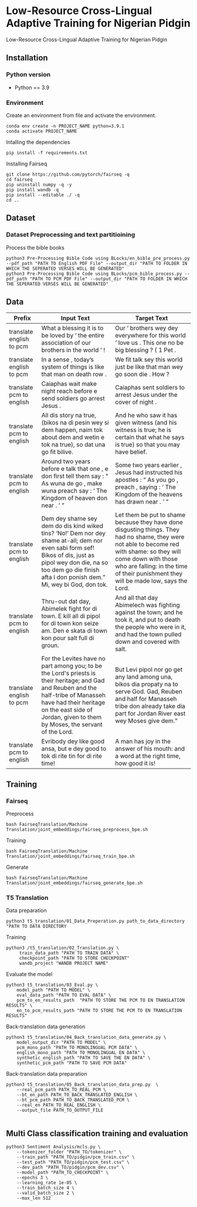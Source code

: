 # Low-Resource Cross-Lingual Adaptive Training for Nigerian Pidgin
Low-Resource Cross-Lingual Adaptive Training for Nigerian Pidgin

## Installation

### Python version

* Python == 3.9

### Environment

Create an environment from file and activate the environment.

```
conda env create -n PROJECT_NAME python=3.9.1
conda activate PROJECT_NAME
```

Intalling the dependencies

```
pip install -f requirements.txt
```


Installing Fairseq

```
git clone https://github.com/pytorch/fairseq -q
cd fairseq
pip uninstall numpy -q -y
pip install wandb -q
pip install --editable ./ -q
cd ..
```

## Dataset


### Dataset Preprocessing and text partitioining
Process the bible books

```
python3 Pre-Processing Bible Code using BLocks/en_bible_pre_process.py --pdf_path "PATH TO English PDF File" --output_dir "PATH TO FOLDER IN WHICH THE SEPERATED VERSES WILL BE GENERATED"
python3 Pre-Processing Bible Code using BLocks/pcm_bible_process.py --pdf_path "PATH TO PCM PDF File" --output_dir "PATH TO FOLDER IN WHICH THE SEPERATED VERSES WILL BE GENERATED"
```


## Data

| Prefix                  | Input Text                                                                                                                                                                     | Target Text                                                                                                                                                                  |
|-------------------------|-------------------------------------------------------------------------------------------------------------------------------------------------------------------------------|-----------------------------------------------------------------------------------------------------------------------------------------------------------------------------|
| translate english to pcm | What a blessing it is to be loved by ‘ the entire association of our brothers in the world ’ !                                                                         | Our ‘ brothers wey dey everywhere for this world ’ love us . This one no be big blessing ? ( 1 Pet .                                                                        |
| translate english to pcm | In a sense , today’s system of things is like that man on death row .                                                                                                         | We fit talk sey this world just be like that man wey go soon die . How ?                                                                                                    |
| translate pcm to english | Caiaphas wait make night reach before e send soldiers go arrest Jesus .                                                                                                       | Caiaphas sent soldiers to arrest Jesus under the cover of night .                                                                                                            |
| translate pcm to english | All dis story na true, (bikos na di pesin wey si dem happen, naim tok about dem and wetin e tok na true), so dat una go fit bilive.                               | And he who saw it has given witness (and his witness is true; he is certain that what he says is true) so that you may have belief.                                       |
| translate pcm to english | Around two years before e talk that one , e don first tell them say : “ As wuna de go , make wuna preach say : ‘ The Kingdom of heaven don near . ’ ” | Some two years earlier , Jesus had instructed his apostles : “ As you go , preach , saying : ‘ The Kingdom of the heavens has drawn near . ’ ”                               |
| translate pcm to english | Dem dey shame sey dem do dis kind wiked tins? ‘No!’ Dem nor dey shame at-all; dem nor even sabi form sef! Bikos of dis, just as pipol wey don die, na so too dem go die finish afta I don ponish dem.” Mi, wey bi God, don tok. | Let them be put to shame because they have done disgusting things. They had no shame, they were not able to become red with shame: so they will come down with those who are falling: in the time of their punishment they will be made low, says the Lord. |
| translate pcm to english | Thru-out dat day, Abimelek fight for di town. E kill all di pipol for di town kon seize am. Den e skata di town kon pour salt full di groun.                                  | And all that day Abimelech was fighting against the town; and he took it, and put to death the people who were in it, and had the town pulled down and covered with salt. |
| translate english to pcm | For the Levites have no part among you; to be the Lord's priests is their heritage; and Gad and Reuben and the half-tribe of Manasseh have had their heritage on the east side of Jordan, given to them by Moses, the servant of the Lord.   | But Levi pipol nor go get any land among una, bikos dia propaty na to serve God. Gad, Reuben and half for Manasseh tribe don already take dia part for Jordan River east wey Moses give dem.” |
| translate pcm to english | Evribody dey like good ansa, but e dey good to tok di rite tin for di rite time!                                                                                             | A man has joy in the answer of his mouth: and a word at the right time, how good it is!                                                                                   |


## Training
### Fairseq

Preprocess

`bash FairseqTranslation/Machine Translation/joint_embeddings/fairseq_preprocess_bpe.sh `

Training

`bash FairseqTranslation/Machine Translation/joint_embeddings/fairseq_train_bpe.sh`

Generate 

`bash FairseqTranslation/Machine Translation/joint_embeddings/fairseq_generate_bpe.sh`

### T5 Translation

Data preparation

`python3 t5_translation/01_Data_Preperation.py path_to_data_directory "PATH TO DATA DIRECTORY `

Training

```
python3 /t5_translation/02_Translation.py \
     train_data_path "PATH TO TRAIN DATA" \
     checkpoint_path "PATH TO STORE CHECKPOINT"
     wandb_project "WANDB PROJECT NAME"
```

Evaluate the model

```
python3 t5_translation/03_Eval.py \
    model_path "PATH TO MODEL" \
    eval_data_path "PATH TO EVAL DATA" \
    pcm_to_en_results_path  "PATH TO STORE THE PCM TO EN TRANSLATION RESULTS" \
    en_to_pcm_results_path "PATH TO STORE THE PCM TO EN TRANSLATION RESULTS"
 ```


Back-translation data generation

```
python3 t5_translation/04_Back_translation_data_generate.py \
    model_output_dir "PATH TO MODEL" \
    pcm_mono_path "PATH TO MONOLINGUAL PCM DATA" \
    english_mono_path "PATH TO MONOLINGUAL EN DATA" \ 
    synthetic_english_path "PATH TO SAVE THE EN DATA" \
    synthetic_pcm_path "PATH TO SAVE PCM DATA" 
```

Back-translation data preparation

```
python3 t5_translation/05_Back_translation_data_prep.py  \
    --real_pcm_path PATH_TO_REAL_PCM \
    --bt_en_path PATH_TO_BACK_TRANSLATED_ENGLISH \
    --bt_pcm_path PATH_TO_BACK_TRANSLATED_PCM \
    --real_en PATH_TO_REAL_ENGLISH \
    --output_file PATH_TO_OUTPUT_FILE
 
 ```


## Multi Class classification training and evaluation

```
python3 Sentiment Analysis/mcls.py \
    --tokenizer_folder "PATH_TO/tokenizer" \
    --train_path "PATH_TO/pidgin/pcm_train.csv" \
    --test_path "PATH_TO/pidgin/pcm_test.csv" \
    --dev_path "PATH_TO/pidgin/pcm_dev.csv" \
    --model_path "PATH_TO_CHECKPOINT" \
    --epochs 3 \
    --learning_rate 1e-05 \
    --train_batch_size 4 \
    --valid_batch_size 2 \
    --max_len 512
```
